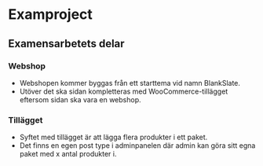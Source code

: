 # Examproject 

## Examensarbetets delar

### Webshop

- Webshopen kommer byggas från ett starttema vid namn BlankSlate.
- Utöver det ska sidan kompletteras med WooCommerce-tillägget eftersom sidan ska vara en webshop.


### Tillägget
- Syftet med tillägget är att lägga flera produkter i ett paket.
- Det finns en egen post type i adminpanelen där admin kan göra sitt egna paket med x antal produkter i.
